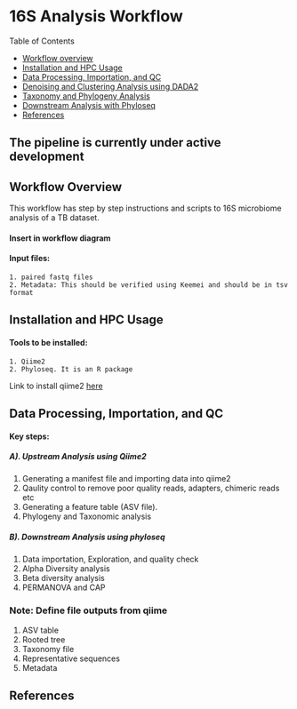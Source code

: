 # 16S Analysis Workflow
Table of Contents
* [Workflow overview](#workflow-overview)
* [Installation and HPC Usage](#Installation-and-HPC-Usage)
* [Data Processing, Importation, and QC](#Data-Processing,-Importation,-and-QC)
* [Denoising and Clustering Analysis using DADA2](#Denoising-and-Clustering-Analysis-Using-DADA2)
* [Taxonomy and Phylogeny Analysis](Taxonomy-and-Phylogeny-Analysis)
* [Downstream Analysis with Phyloseq](Downstream-Analysis-with-Phyloseq)
* [References](#references)
## The pipeline is currently under active development

## Workflow Overview
This workflow has step by step instructions and scripts to 16S microbiome analysis of a TB dataset.
#### Insert in workflow diagram
#### Input files:
```
1. paired fastq files
2. Metadata: This should be verified using Keemei and should be in tsv format
```
## Installation and HPC Usage
#### Tools to be installed:
```
1. Qiime2
2. Phyloseq. It is an R package
```
Link to install qiime2 [here](https://docs.qiime2.org/2024.10/install/)

## Data Processing, Importation, and QC
#### Key steps:
##### A). Upstream Analysis using Qiime2
1. Generating a manifest file and importing data into qiime2
2. Qaulity control to remove poor quality reads, adapters, chimeric reads etc
3. Generating a feature table (ASV file).
4. Phylogeny and Taxonomic analysis

##### B). Downstream Analysis using phyloseq
1. Data importation, Exploration, and quality check
2. Alpha Diversity analysis
3. Beta diversity analysis
4. PERMANOVA and CAP

### Note: Define file outputs from qiime
1. ASV table
2. Rooted tree
3. Taxonomy file
4. Representative sequences
5. Metadata

## References

